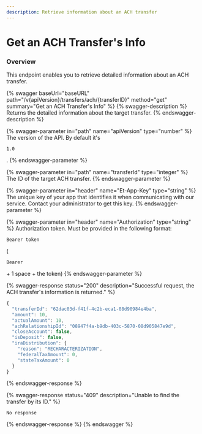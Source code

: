 ```yaml
---
description: Retrieve information about an ACH transfer
---
```


# Get an ACH Transfer's Info

### Overview

This endpoint enables you to retrieve detailed information about an ACH transfer.

{% swagger baseUrl="baseURL" path="/v{apiVersion}/transfers/ach/{transferID}" method="get" summary="Get an ACH Transfer's Info" %}
{% swagger-description %}
Returns the detailed information about the target transfer.
{% endswagger-description %}

{% swagger-parameter in="path" name="apiVersion" type="number" %}
The version of the API. By default it's 

`1.0`

.
{% endswagger-parameter %}

{% swagger-parameter in="path" name="transferId" type="integer" %}
The ID of the target ACH transfer.
{% endswagger-parameter %}

{% swagger-parameter in="header" name="Et-App-Key" type="string" %}
The unique key of your app that identifies it when communicating with our service. Contact your administrator to get this key.
{% endswagger-parameter %}

{% swagger-parameter in="header" name="Authorization" type="string" %}
Authorization token. Must be provided in the following format: 

`Bearer token`

 (

`Bearer`

 \+ 1 space + the token)
{% endswagger-parameter %}

{% swagger-response status="200" description="Successful request, the ACH transfer's information is returned." %}
```javascript
{
  "transferId": "62dac03d-f41f-4c2b-eca1-08d90984e4ba",
  "amount": 10,
  "actualAmount": 10,
  "achRelationshipId": "08947f4a-b9db-403c-5870-08d905847e9d",
  "closeAccount": false,
  "isDeposit": false,
  "iraDistribution": {​
    "reason": "RECHARACTERIZATION",
    "federalTaxAmount": 0,
    "stateTaxAmount": 0
  }
}
```
{% endswagger-response %}

{% swagger-response status="409" description="Unable to find the transfer by its ID." %}
```
No response
```
{% endswagger-response %}
{% endswagger %}
